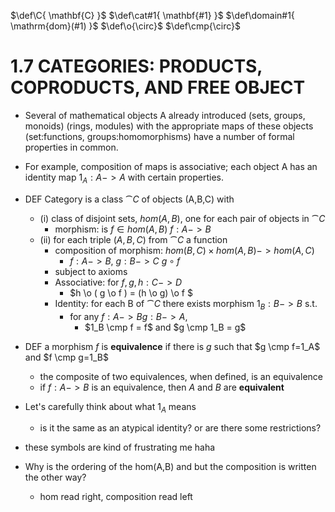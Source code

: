 $\def\C{ \mathbf{C} }$
$\def\cat#1{ \mathbf{#1} }$
$\def\domain#1{ \mathrm{dom}(#1) }$
$\def\o{\circ}$
$\def\cmp{\circ}$


# 1.7 CATEGORIES: PRODUCTS, COPRODUCTS, AND FREE OBJECT

* Several of mathematical objects A already introduced (sets, groups, monoids) (rings, modules) with the appropriate maps of these objects (set:functions, groups:homomorphisms) have a number of formal properties in common.
* For example, composition of maps is associative; each object A has an identity map $1_A :A -> A$ with certain properties.

* DEF Category is a class $\cat{C}$ of objects (A,B,C) with
  * (i) class of disjoint sets, $hom(A,B)$, one for each pair of objects in $\cat{C}$
    * morphism: is $f \in hom(A,B)$  $f:A->B$
  * (ii) for each triple $(A,B,C)$ from $\cat{C}$ a function
    * composition of morphism: $hom(B,C) \times hom(A,B) -> hom(A,C)$ 
      * $f:A->B$, $g:B->C$ $g \circ f$
    * subject to axioms 
    * Associative: for  $f,g, h:C->D$ 
      * $h \o ( g \o f ) = (h \o g) \o f $
    * Identity: for each B of $\cat{C}$ there exists morphism $1_B:B->B$ s.t.
      * for any $f:A->B g:B->A$, 
        * $1_B \cmp f = f$ and $g \cmp 1_B = g$

* DEF a morphism $f$ is __equivalence__ if there is $g$ such that $g \cmp f=1_A$ and $f \cmp  g=1_B$
  * the composite of two equivalences, when defined, is an equivalence
  * if $f:A->B$ is an equivalence, then $A$ and $B$ are __equivalent__

* Let's carefully think about what $1_A$ means 
  * is it the same as an atypical identity? or  are there some restrictions?

* these symbols are kind of frustrating me haha
* Why is the ordering of the hom(A,B) and but the composition is written the other way?
  * hom read right, composition read left
